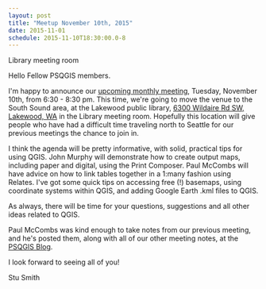 ```yaml
---
layout: post
title: "Meetup November 10th, 2015"
date: 2015-11-01
schedule: 2015-11-10T18:30:00.0-8
---
```


Library meeting room


Hello Fellow PSQGIS members.

I'm happy to announce our [upcoming monthly meeting](http://www.meetup.com/Puget-Sound-QGIS-Users-Group/events/226389306/), Tuesday, November 10th, from 6:30 - 8:30 pm.  This time, we're going to move the venue to the South Sound area, at the Lakewood public library, [6300 Wildaire Rd SW, Lakewood, WA](https://www.openstreetmap.org/way/377915619#map=19/47.16035/-122.52144) in the Library meeting room.  Hopefully this location will give people who have had a difficult time traveling north to Seattle for our previous meetings the chance to join in.  

I think the agenda will be pretty informative, with solid, practical tips for using QGIS.  John Murphy will demonstrate how to create output maps, including paper and digital, using the Print Composer.  Paul McCombs will have advice on how to link tables together in a 1:many fashion using Relates.  I've got some quick tips on accessing free (!) basemaps, using coordinate systems within QGIS, and adding Google Earth .kml files to QGIS.

As always, there will be time for your questions, suggestions and all other ideas related to QGIS.  

Paul McCombs was kind enough to take notes from our previous meeting, and he's posted them, along with all of our other meeting notes, at the [PSQGIS Blog](http://psqgis.org/blog/).

I look forward to seeing all of you!

Stu Smith 
